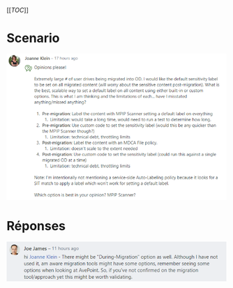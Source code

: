 [[_TOC_]]

# Scenario
![image.png](/.attachments/image-164ce0ac-8095-4787-b0e4-a33380129101.png)
# Réponses
![image.png](/.attachments/image-9a575db1-75af-4fb8-9d00-4609fd5e5f98.png)
